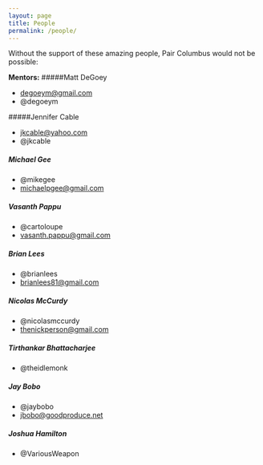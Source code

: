 ```yaml
---
layout: page
title: People
permalink: /people/
---
```


Without the support of these amazing people, Pair Columbus would not be possible:

__Mentors:__
#####Matt DeGoey
 - degoeym@gmail.com
 - @degoeym

#####Jennifer Cable
 - jkcable@yahoo.com
 - @jkcable

##### Michael Gee
- @mikegee
- michaelpgee@gmail.com

##### Vasanth Pappu
- @cartoloupe
- vasanth.pappu@gmail.com

##### Brian Lees
- @brianlees
- brianlees81@gmail.com

##### Nicolas McCurdy
- @nicolasmccurdy
- thenickperson@gmail.com

##### Tirthankar Bhattacharjee
- @theidlemonk

##### Jay Bobo
- @jaybobo
- jbobo@goodproduce.net

##### Joshua Hamilton
- @VariousWeapon
